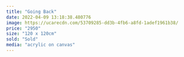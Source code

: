 ```yaml
---
title: "Going Back"
date: 2022-04-09 13:18:38.480776
image: https://ucarecdn.com/53709285-dd3b-4fb6-a8fd-1adef1961b38/
price: "2950"
size: "120 x 120cm"
sold: "Sold"
media: "acrylic on canvas"
---
```



